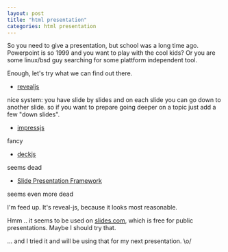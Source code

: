 ```yaml
---
layout: post
title: "html presentation"
categories: html presentation
---
```


So you need to give a presentation, but school was a long time ago. Powerpoint is so 1999 and you want to play with the cool kids?
Or you are some linux/bsd guy searching for some plattform independent tool.

Enough, let's try what we can find out there.


- [revealjs](http://lab.hakim.se/reveal-js)

nice system: you have slide by slides and on each slide you can go down to another slide. so if you want to prepare going deeper on a topic just add a few "down slides".

- [impressjs](https://github.com/impress/impress.js/)

fancy

- [deckjs](https://github.com/imakewebthings/deck.js)

seems dead

- [Slide Presentation Framework](https://github.com/briancavalier/slides)

seems even more dead


I'm feed up. It's reveal-js, because it looks most reasonable.

Hmm .. it seems to be used on [slides.com](http://slides.com), which is free for public presentations. Maybe I should try that.


... and I tried it and will be using that for my next presentation. \o/

